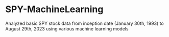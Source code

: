 # SPY-MachineLearning
Analyzed basic SPY stock data from inception date (January 30th, 1993) to August 29th, 2023 using various machine learning models
